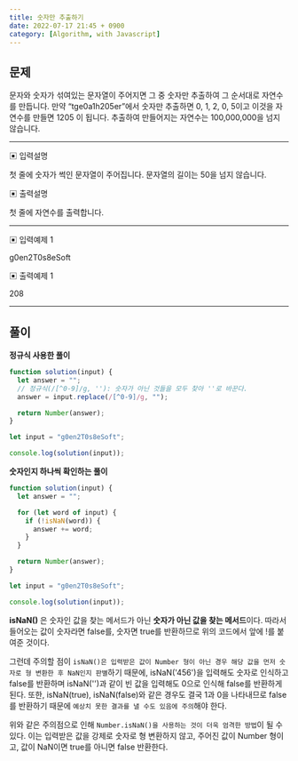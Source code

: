 ```yaml
---
title: 숫자만 추출하기
date: 2022-07-17 21:45 + 0900
category: [Algorithm, with Javascript]
---
```


## 문제

문자와 숫자가 섞여있는 문자열이 주어지면 그 중 숫자만 추출하여 그 순서대로 자연수를 만듭니다. 만약 “tge0a1h205er”에서 숫자만 추출하면 0, 1, 2, 0, 5이고 이것을 자연수를 만들면 1205 이 됩니다. 추출하여 만들어지는 자연수는 100,000,000을 넘지 않습니다.

<hr>

▣ 입력설명

첫 줄에 숫자가 썩인 문자열이 주어집니다. 문자열의 길이는 50을 넘지 않습니다.

▣ 출력설명

첫 줄에 자연수를 출력합니다.

<hr>

▣ 입력예제 1

g0en2T0s8eSoft

▣ 출력예제 1

208

<hr>

## 풀이

**정규식 사용한 풀이**

```js
function solution(input) {
  let answer = "";
  // 정규식(/[^0-9]/g, ''): 숫자가 아닌 것들을 모두 찾아 ''로 바꾼다.
  answer = input.replace(/[^0-9]/g, "");

  return Number(answer);
}

let input = "g0en2T0s8eSoft";

console.log(solution(input));
```

**숫자인지 하나씩 확인하는 풀이**

```js
function solution(input) {
  let answer = "";

  for (let word of input) {
    if (!isNaN(word)) {
      answer += word;
    }
  }

  return Number(answer);
}

let input = "g0en2T0s8eSoft";

console.log(solution(input));
```

**isNaN()** 은 숫자인 값을 찾는 메서드가 아닌 **숫자가 아닌 값을 찾는 메서드**이다. 따라서 들어오는 값이 숫자라면 false를, 숫자면 true를 반환하므로 위의 코드에서 앞에 !를 붙여준 것이다.

그런데 주의할 점이 `isNaN()은 입력받은 값이 Number 형이 아닌 경우 해당 값을 먼저 숫자로 형 변환한 후 NaN인지 판별`하기 때문에, isNaN('456')을 입력해도 숫자로 인식하고 false를 반환하며 isNaN('')과 같이 빈 값을 입력해도 0으로 인식해 false를 반환하게 된다. 또한, isNaN(true), isNaN(false)와 같은 경우도 결국 1과 0을 나타내므로 false를 반환하기 때문에 `예상치 못한 결과를 낼 수도 있음에 주의`해야 한다.

위와 같은 주의점으로 인해 `Number.isNaN()을 사용하는 것이 더욱 엄격한 방법`이 될 수 있다. 이는 입력받은 값을 강제로 숫자로 형 변환하지 않고, 주어진 값이 Number 형이고, 값이 NaN이면 true를 아니면 false 반환한다.
